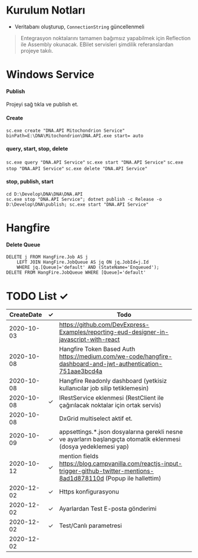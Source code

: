 ﻿# Kurulum Notları

 - Veritabanı oluşturup, `ConnectionString` güncellenmeli

> Entegrasyon noktalarını tamamen bağımsız yapabilmek için Reflection ile Assembly okunacak. EBilet servisleri şimdilik referanslardan projeye takılı.


# Windows Service
#### Publish
Projeyi sağ tıkla ve publish et. 
#### Create
`sc.exe create "DNA.API Mitochondrion Service" binPath=E:\DNA\Mitochondrion\DNA.API.exe start= auto`
#### query, start, stop, delete
`sc.exe query "DNA.API Service"`
`sc.exe start "DNA.API Service"`
`sc.exe stop "DNA.API Service"`
`sc.exe delete "DNA.API Service"`
#### stop, publish, start
    cd D:\Develop\DNA\DNA\DNA.API
    sc.exe stop "DNA.API Service"; dotnet publish -c Release -o D:\Develop\DNA\publish; sc.exe start "DNA.API Service"


# Hangfire
#### Delete Queue
    DELETE j FROM HangFire.Job AS j
        LEFT JOIN HangFire.JobQueue AS jq ON jq.JobId=j.Id
        WHERE jq.[Queue]='default' AND (StateName='Enqueued');
    DELETE FROM HangFire.JobQueue WHERE [Queue]='default'


# TODO List ✓

| CreateDate | ✓ | Todo
|------------|----|------------------------
| 2020-10-03 |    | https://github.com/DevExpress-Examples/reporting-eud-designer-in-javascript-with-react
| 2020-10-08 |    | Hangfire Token Based Auth https://medium.com/we-code/hangfire-dashboard-and-jwt-authentication-751aae3bcd4a
| 2020-10-08 |    | Hangfire Readonly dashboard (yetkisiz kullanıcılar job silip tetiklemesin)
| 2020-10-08 | ✓ | IRestService eklenmesi (RestClient ile çağırılacak noktalar için ortak servis)
| 2020-10-08 |    | DxGrid multiselect aktif et.
| 2020-10-09 | ✓ | appsettings.*.json dosyalarına gerekli nesne ve ayarların başlangıçta otomatik eklenmesi (dosya yedeklemesi yap)
| 2020-10-12 | ✓ | mention fields https://blog.campvanilla.com/reactjs-input-trigger-github-twitter-mentions-8ad1d878110d (Popup ile hallettim)
| 2020-12-02 | ✓ | Https konfigurasyonu
| 2020-12-02 | ✓ | Ayarlardan Test E-posta gönderimi
| 2020-12-02 | ✓ | Test/Canlı parametresi
| 2020-12-02 |    | 
